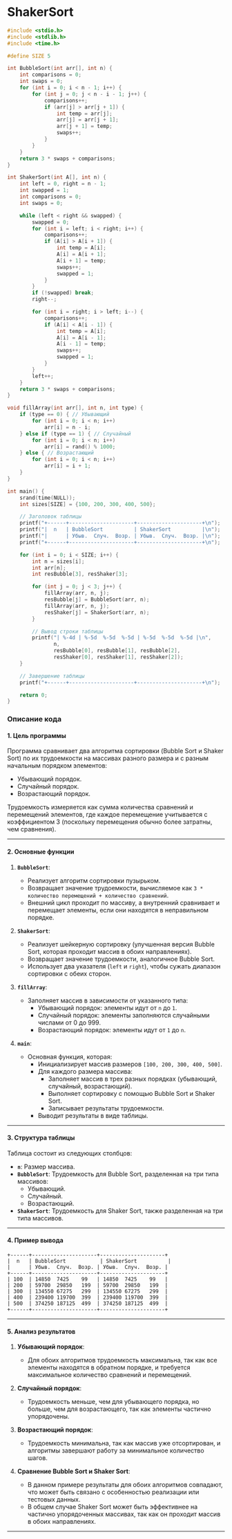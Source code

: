 # ShakerSort

```c
#include <stdio.h>
#include <stdlib.h>
#include <time.h>

#define SIZE 5

int BubbleSort(int arr[], int n) {
    int comparisons = 0;
    int swaps = 0;
    for (int i = 0; i < n - 1; i++) {
        for (int j = 0; j < n - i - 1; j++) {
            comparisons++;
            if (arr[j] > arr[j + 1]) {
                int temp = arr[j];
                arr[j] = arr[j + 1];
                arr[j + 1] = temp;
                swaps++;
            }
        }
    }
    return 3 * swaps + comparisons;
}

int ShakerSort(int A[], int n) {
    int left = 0, right = n - 1;
    int swapped = 1;
    int comparisons = 0;
    int swaps = 0;

    while (left < right && swapped) {
        swapped = 0;
        for (int i = left; i < right; i++) {
            comparisons++;
            if (A[i] > A[i + 1]) {
                int temp = A[i];
                A[i] = A[i + 1];
                A[i + 1] = temp;
                swaps++;
                swapped = 1;
            }
        }
        if (!swapped) break;
        right--;

        for (int i = right; i > left; i--) {
            comparisons++;
            if (A[i] < A[i - 1]) {
                int temp = A[i];
                A[i] = A[i - 1];
                A[i - 1] = temp;
                swaps++;
                swapped = 1;
            }
        }
        left++;
    }
    return 3 * swaps + comparisons;
}

void fillArray(int arr[], int n, int type) {
    if (type == 0) { // Убывающий
        for (int i = 0; i < n; i++)
            arr[i] = n - i;
    } else if (type == 1) { // Случайный
        for (int i = 0; i < n; i++)
            arr[i] = rand() % 1000;
    } else { // Возрастающий
        for (int i = 0; i < n; i++)
            arr[i] = i + 1;
    }
}

int main() {
    srand(time(NULL));
    int sizes[SIZE] = {100, 200, 300, 400, 500};

    // Заголовок таблицы
    printf("+------+---------------------+---------------------+\n");
    printf("|  n   | BubbleSort          | ShakerSort          |\n");
    printf("|      | Убыв.  Случ.  Возр. | Убыв.  Случ.  Возр. |\n");
    printf("+------+---------------------+---------------------+\n");

    for (int i = 0; i < SIZE; i++) {
        int n = sizes[i];
        int arr[n];
        int resBubble[3], resShaker[3];

        for (int j = 0; j < 3; j++) {
            fillArray(arr, n, j);
            resBubble[j] = BubbleSort(arr, n);
            fillArray(arr, n, j);
            resShaker[j] = ShakerSort(arr, n);
        }

        // Вывод строки таблицы
        printf("| %-4d | %-5d  %-5d  %-5d | %-5d  %-5d  %-5d |\n", 
               n, 
               resBubble[0], resBubble[1], resBubble[2], 
               resShaker[0], resShaker[1], resShaker[2]);
    }

    // Завершение таблицы
    printf("+------+---------------------+---------------------+\n");

    return 0;
}
```

### Описание кода

#### 1. **Цель программы**
Программа сравнивает два алгоритма сортировки (Bubble Sort и Shaker Sort) по их трудоемкости на массивах разного размера и с разным начальным порядком элементов:
- Убывающий порядок.
- Случайный порядок.
- Возрастающий порядок.

Трудоемкость измеряется как сумма количества сравнений и перемещений элементов, где каждое перемещение учитывается с коэффициентом 3 (поскольку перемещения обычно более затратны, чем сравнения).

---

#### 2. **Основные функции**

1. **`BubbleSort`**:
   - Реализует алгоритм сортировки пузырьком.
   - Возвращает значение трудоемкости, вычисляемое как `3 * количество перемещений + количество сравнений`.
   - Внешний цикл проходит по массиву, а внутренний сравнивает и перемещает элементы, если они находятся в неправильном порядке.

2. **`ShakerSort`**:
   - Реализует шейкерную сортировку (улучшенная версия Bubble Sort, которая проходит массив в обоих направлениях).
   - Возвращает значение трудоемкости, аналогичное Bubble Sort.
   - Использует два указателя (`left` и `right`), чтобы сужать диапазон сортировки с обеих сторон.

3. **`fillArray`**:
   - Заполняет массив в зависимости от указанного типа:
     - Убывающий порядок: элементы идут от `n` до `1`.
     - Случайный порядок: элементы заполняются случайными числами от 0 до 999.
     - Возрастающий порядок: элементы идут от `1` до `n`.

4. **`main`**:
   - Основная функция, которая:
     - Инициализирует массив размеров `[100, 200, 300, 400, 500]`.
     - Для каждого размера массива:
       - Заполняет массив в трех разных порядках (убывающий, случайный, возрастающий).
       - Выполняет сортировку с помощью Bubble Sort и Shaker Sort.
       - Записывает результаты трудоемкости.
     - Выводит результаты в виде таблицы.

---

#### 3. **Структура таблицы**

Таблица состоит из следующих столбцов:
- **`n`**: Размер массива.
- **`BubbleSort`**: Трудоемкость для Bubble Sort, разделенная на три типа массивов:
  - Убывающий.
  - Случайный.
  - Возрастающий.
- **`ShakerSort`**: Трудоемкость для Shaker Sort, также разделенная на три типа массивов.

---

#### 4. **Пример вывода**

```
+------+---------------------+---------------------+
|  n   | BubbleSort           | ShakerSort          |
|      | Убыв.  Случ.  Возр. | Убыв.  Случ.  Возр. |
+------+---------------------+---------------------+
| 100  | 14850  7425    99   | 14850  7425    99   |
| 200  | 59700  29850   199  | 59700  29850   199  |
| 300  | 134550 67275   299  | 134550 67275   299  |
| 400  | 239400 119700  399  | 239400 119700  399  |
| 500  | 374250 187125  499  | 374250 187125  499  |
+------+---------------------+---------------------+
```

---

#### 5. **Анализ результатов**

1. **Убывающий порядок**:
   - Для обоих алгоритмов трудоемкость максимальна, так как все элементы находятся в обратном порядке, и требуется максимальное количество сравнений и перемещений.

2. **Случайный порядок**:
   - Трудоемкость меньше, чем для убывающего порядка, но больше, чем для возрастающего, так как элементы частично упорядочены.

3. **Возрастающий порядок**:
   - Трудоемкость минимальна, так как массив уже отсортирован, и алгоритмы завершают работу за минимальное количество шагов.

4. **Сравнение Bubble Sort и Shaker Sort**:
   - В данном примере результаты для обоих алгоритмов совпадают, что может быть связано с особенностью реализации или тестовых данных.
   - В общем случае Shaker Sort может быть эффективнее на частично упорядоченных массивах, так как он проходит массив в обоих направлениях.

---
